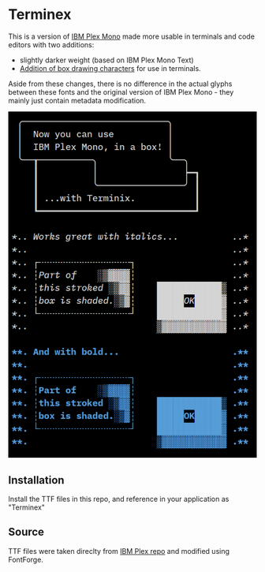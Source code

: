 Terminex
========

This is a version of [IBM Plex Mono](https://github.com/IBM/plex) made more
usable in terminals and code editors with two additions:

* slightly darker weight (based on IBM Plex Mono Text)
* [Addition of box drawing characters](https://github.com/adobe-type-tools/box-drawing)
  for use in terminals.

Aside from these changes, there is no difference in the actual glyphs between
these fonts and the original version of IBM Plex Mono - they mainly just contain
metadata modification.

![](Sample.png)


Installation
------------

Install the TTF files in this repo, and reference in your application as
"Terminex"


Source
------

TTF files were taken direclty from [IBM Plex repo](https://github.com/IBM/plex)
and modified using FontForge.
